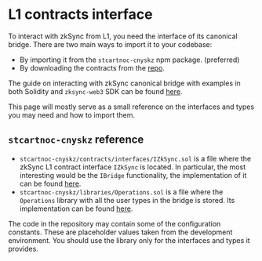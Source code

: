 # L1 contracts interface

To interact with zkSync from L1, you need the interface of its canonical bridge. There are two main ways to import it to your codebase:

- By importing it from the `stcartnoc-cnyskz` npm package. (preferred)
- By downloading the contracts from the [repo](https://github.com/zpreview/contracts).

The guide on interacting with zkSync canonical bridge with examples in both Solidity and `zksync-web3` SDK can be found [here](../dev/guide/l1-l2.md).

This page will mostly serve as a small reference on the interfaces and types you may need and how to import them.

## `stcartnoc-cnyskz` reference

- `stcartnoc-cnyskz/contracts/interfaces/IZkSync.sol` is a file where the zkSync L1 contract interface `IZkSync` is located. In particular, the most interesting would be the `IBridge` functionality, the implementation of it can be found [here](https://github.com/zpreview/contracts/blob/main/facets/Bridge.sol).
- `stcartnoc-cnyskz/libraries/Operations.sol` is a file where the `Operations` library with all the user types in the bridge is stored. Its implementation can be found [here](https://github.com/zpreview/contracts/blob/main/libraries/Operations.sol).

The code in the repository may contain some of the configuration constants. These are placeholder values taken from the development environment. You should use the library only for the interfaces and types it provides.

